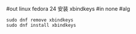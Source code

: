 #out
linux fedora 24 安装 xbindkeys
#in
none
#alg
```
sudo dnf remove xbindkeys
sudo dnf install xbindkeys
```
